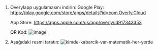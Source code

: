 1. Overylapp uygulamasını indirin:
   Google Play: https://play.google.com/store/apps/details?id=com.Overly.Cloud
   
   App Store: https://apps.apple.com/us/app/overly/id917343353

   QR Kod: ![image](https://github.com/user-attachments/assets/7c94a8a8-f596-4066-9a60-91d087ec811d)


3. Aşağıdaki resmi taratın:
![kimde-kabarcik-var-matematik-her-yerde](https://github.com/user-attachments/assets/bb335526-6aec-45ba-bcde-d2502b880c23)
